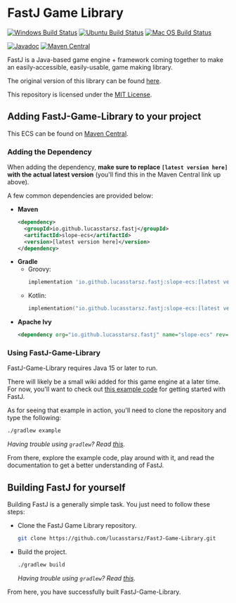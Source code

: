 # FastJ Game Library
[![Windows Build Status][Windows-Build-SVG]][Windows-Build-Action]
[![Ubuntu Build Status][Ubuntu-Build-SVG]][Ubuntu-Build-Action]
[![Mac OS Build Status][MacOS-Build-SVG]][MacOS-Build-Action]

[![Javadoc][JavaDoc-SVG]][JavaDoc]
[![Maven Central][Maven-Central-SVG]][Maven-Central]

FastJ is a Java-based game engine + framework coming together to make an easily-accessible, 
easily-usable, game making library.

The original version of this library can be found [here][fastj-engine link].

This repository is licensed under the [MIT License][MIT-License].


## Adding FastJ-Game-Library to your project
This ECS can be found on [Maven Central][Maven-Central].

### Adding the Dependency
When adding the dependency, **make sure to replace `[latest version here]` with the actual 
latest version** (you'll find this in the Maven Central link up above).

A few common dependencies are provided below:

- **Maven**
  ```xml
  <dependency>
    <groupId>io.github.lucasstarsz.fastj</groupId>
    <artifactId>slope-ecs</artifactId>
    <version>[latest version here]</version>
  </dependency>
  ```
- **Gradle**
    - Groovy:
      ```groovy
      implementation 'io.github.lucasstarsz.fastj:slope-ecs:[latest version here]'
      ```
    - Kotlin:
      ```kotlin
      implementation("io.github.lucasstarsz.fastj:slope-ecs:[latest version here]")
      ```
- **Apache Ivy**
  ```xml
  <dependency org="io.github.lucasstarsz.fastj" name="slope-ecs" rev="[latest version here]" />
  ```

### Using FastJ-Game-Library

FastJ-Game-Library requires Java 15 or later to run.

There will likely be a small wiki added for this game engine at a later time. For now, you'll want 
to check out [this example code][FastJ-Example] for getting started with FastJ.

As for seeing that example in action, you'll need to clone the repository and type the following:
```bash
./gradlew example
```
_Having trouble using `gradlew`? Read [this][Terminals Are Different]._

From there, explore the example code, play around with it, and read the documentation to get a better
understanding of FastJ.


## Building FastJ for yourself
Building FastJ is a generally simple task. You just need to follow these steps:

- Clone the FastJ Game Library repository.
  ```bash
  git clone https://github.com/lucasstarsz/FastJ-Game-Library.git
  ```
- Build the project.
  ```bash
  ./gradlew build
  ```
  _Having trouble using `gradlew`? Read [this][Terminals Are Different]._

From here, you have successfully built FastJ-Game-Library.


[Windows-Build-Action]: https://github.com/lucasstarsz/FastJ-Game-Library/actions?query=workflow%3ABuild-Windows "Windows Build Status"
[Windows-Build-SVG]: https://github.com/lucasstarsz/FastJ-Game-Library/workflows/Build-Windows/badge.svg

[Ubuntu-Build-Action]: https://github.com/lucasstarsz/FastJ-Game-Library/actions?query=workflow%3ABuild-Ubuntu "Ubuntu Build Status"
[Ubuntu-Build-SVG]: https://github.com/lucasstarsz/FastJ-Game-Library/workflows/Build-Ubuntu/badge.svg

[MacOS-Build-Action]: https://github.com/lucasstarsz/FastJ-Game-Library/actions?query=workflow%3ABuild-MacOS "Mac OS Build Status"
[MacOS-Build-SVG]: https://github.com/lucasstarsz/FastJ-Game-Library/workflows/Build-MacOS/badge.svg

[Maven-Central]: https://maven-badges.herokuapp.com/maven-central/io.github.lucasstarsz.fastj/fastj-library "Slope ECS on Maven Central"
[Maven-Central-SVG]: https://maven-badges.herokuapp.com/maven-central/io.github.lucasstarsz.fastj/fastj-library/badge.svg

[JavaDoc]: https://javadoc.io/doc/io.github.lucasstarsz.fastj/fastj-library "Slope ECS Documentation"
[JavaDoc-SVG]: https://javadoc.io/badge2/io.github.lucasstarsz.fastj/fastj-library/javadoc.svg

[fastj-engine link]: https://github.com/lucasstarsz/FastJ-Engine "The original: FastJ Game Engine"

[MIT-License]: LICENSE.txt "MIT Licensing"

[FastJ-Example]: src/game "FastJ Game Library: Example Game"

[Terminals Are Different]: https://gist.github.com/lucasstarsz/9bbc306f8655b916367d557043e498ad "Terminals Access Files Differently"
